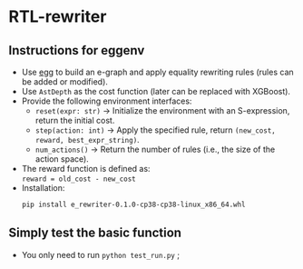 # RTL-rewriter
## Instructions for eggenv
- Use [egg](https://github.com/egraphs-good/egg) to build an e-graph and apply equality rewriting rules (rules can be added or modified).
- Use `AstDepth` as the cost function (later can be replaced with XGBoost).
- Provide the following environment interfaces:
  - `reset(expr: str)` → Initialize the environment with an S-expression, return the initial cost.
  - `step(action: int)` → Apply the specified rule, return `(new_cost, reward, best_expr_string)`.
  - `num_actions()` → Return the number of rules (i.e., the size of the action space).
- The reward function is defined as:  
  `reward = old_cost - new_cost`
- Installation:  
  ```bash
  pip install e_rewriter-0.1.0-cp38-cp38-linux_x86_64.whl
## Simply test the basic function
- You only need to run `python test_run.py` ;
